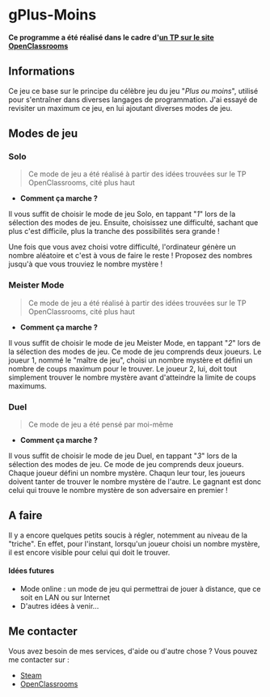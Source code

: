 # gPlus-Moins
**Ce programme a été réalisé dans le cadre d'[un TP sur le site OpenClassrooms](https://openclassrooms.com/courses/apprenez-a-programmer-en-c/tp-plus-ou-moins-votre-premier-jeu)**

## Informations
Ce jeu ce base sur le principe du célèbre jeu du jeu "*Plus ou moins*", utilisé pour s'entraîner dans diverses langages de programmation.
J'ai essayé de revisiter un maximum ce jeu, en lui ajoutant diverses modes de jeu.

## Modes de jeu
### Solo
> Ce mode de jeu a été réalisé à partir des idées trouvées sur le TP OpenClassrooms, cité plus haut
  * **Comment ça marche ?**
  
  Il vous suffit de choisir le mode de jeu Solo, en tappant "*1*" lors de la sélection des modes de jeu.
  Ensuite, choisissez une difficulté, sachant que plus c'est difficile, plus la tranche des possibilités sera grande !

  Une fois que vous avez choisi votre difficulté, l'ordinateur génère un nombre aléatoire et c'est à vous de faire le reste !
  Proposez des nombres jusqu'à que vous trouviez le nombre mystère !


### Meister Mode
> Ce mode de jeu a été réalisé à partir des idées trouvées sur le TP OpenClassrooms, cité plus haut
  * **Comment ça marche ?**
  
  Il vous suffit de choisir le mode de jeu Meister Mode, en tappant "*2*" lors de la sélection des modes de jeu.
  Ce mode de jeu comprends deux joueurs. Le joueur 1, nommé le "maître de jeu", choisi un nombre mystère et défini un nombre de coups maximum pour le trouver.
  Le joueur 2, lui, doit tout simplement trouver le nombre mystère avant d'atteindre la limite de coups maximums.


### Duel
> Ce mode de jeu a été pensé par moi-même
  * **Comment ça marche ?**
  
  Il vous suffit de choisir le mode de jeu Duel, en tappant "*3*" lors de la sélection des modes de jeu.
  Ce mode de jeu comprends deux joueurs. Chaque joueur défini un nombre mystère. Chaqun leur tour, les joueurs doivent tanter de trouver le nombre mystère de l'autre.
  Le gagnant est donc celui qui trouve le nombre mystère de son adversaire en premier !

## A faire
Il y a encore quelques petits soucis à régler, notemment au niveau de la "triche". En effet, pour l'instant, lorsqu'un joueur choisi un nombre mystère, il est encore visible pour celui qui doit le trouver.
#### Idées futures
  * Mode online : un mode de jeu qui permettrai de jouer à distance, que ce soit en LAN ou sur Internet
  * D'autres idées à venir...

## Me contacter
Vous avez besoin de mes services, d'aide ou d'autre chose ?
Vous pouvez me contacter sur :
* [Steam](https://steamcommunity.com/id/EpicGaby)
* [OpenClassrooms](https://openclassrooms.com/membres/gabrielsantamaria)
